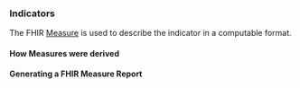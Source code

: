 ### Indicators
The FHIR [Measure]() is used to describe the indicator in a computable format. 

#### How Measures were derived 


#### Generating a FHIR Measure Report 
